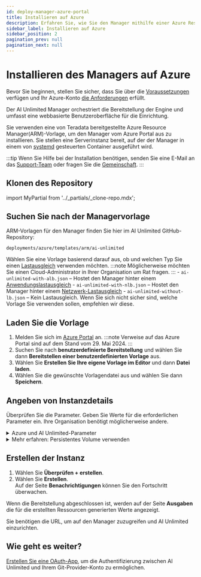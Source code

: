 ```yaml
---
id: deploy-manager-azure-portal
title: Installieren auf Azure
description: Erfahren Sie, wie Sie den Manager mithilfe einer Azure Resource Manager (ARM)-Vorlage bereitstellen.
sidebar_label: Installieren auf Azure
sidebar_position: 2
pagination_prev: null
pagination_next: null
---
```


# Installieren des Managers auf Azure

Bevor Sie beginnen, stellen Sie sicher, dass Sie über die [Voraussetzungen](./index.md#prerequisites) verfügen und Ihr Azure-Konto [die Anforderungen](../resources/azure-requirements.md) erfüllt.

Der AI Unlimited Manager orchestriert die Bereitstellung der Engine und umfasst eine webbasierte Benutzeroberfläche für die Einrichtung.

Sie verwenden eine von Teradata bereitgestellte Azure Resource Manager(ARM)-Vorlage, um den Manager vom Azure Portal aus zu installieren. Sie stellen eine Serverinstanz bereit, auf der der Manager in einem von [systemd](../glossary.md#systemd) gesteuerten Container ausgeführt wird.

:::tip
Wenn Sie Hilfe bei der Installation benötigen, senden Sie eine E-Mail an das <a href="mailto:aiunlimited.support@Teradata.com">Support-Team</a> oder fragen Sie die [Gemeinschaft](https://support.teradata.com/community?id=community_forum&sys_id=b0aba91597c329d0e6d2bd8c1253affa).
:::


## Klonen des Repository

import MyPartial from '../_partials/_clone-repo.mdx';

<MyPartial />


## Suchen Sie nach der Managervorlage

ARM-Vorlagen für den Manager finden Sie hier im AI Unlimited GitHub-Repository:

`deployments/azure/templates/arm/ai-unlimited`

Wählen Sie eine Vorlage basierend darauf aus, ob und welchen Typ Sie einen [Lastausgleich](../glossary.md#load-balancer) verwenden möchten.
:::note
Möglicherweise möchten Sie einen Cloud-Administrator in Ihrer Organisation um Rat fragen.
:::
    \- `ai-unlimited-with-alb.json` – Hostet den Manager hinter einem [Anwendungslastausgleich](../glossary.md#application-load-balancer)
    \- `ai-unlimited-with-nlb.json` – Hostet den Manager hinter einem [Netzwerk-Lastausgleich](../glossary.md#network-load-balancer)
    \- `ai-unlimited-without-lb.json` – Kein Lastausgleich. Wenn Sie sich nicht sicher sind, welche Vorlage Sie verwenden sollen, empfehlen wir diese.


## Laden Sie die Vorlage

1. Melden Sie sich im [Azure Portal](https://portal.azure.com) an. 
   :::note
   Verweise auf das Azure Portal sind auf dem Stand vom 29. Mai 2024.
   ::: 
2. Suchen Sie nach **benutzerdefinierte Bereitstellung** und wählen Sie dann **Bereitstellen einer benutzerdefinierten Vorlage** aus.
3. Wählen Sie **Erstellen Sie Ihre eigene Vorlage im Editor** und dann **Datei laden**.
4. Wählen Sie die gewünschte Vorlagendatei aus und wählen Sie dann **Speichern**.

<a id="azure-parms"></a>


## Angeben von Instanzdetails

Überprüfen Sie die Parameter. Geben Sie Werte für die erforderlichen Parameter ein. Ihre Organisation benötigt möglicherweise andere.

<details>
<summary>Azure und AI Unlimited-Parameter</summary>

| Parameter | Beschreibung | Hinweise |
|---------|-------------|-----------|
| Abonnement | Das Azure-Abonnement, das Sie für die Bereitstellung von AI Unlimited verwenden möchten.| Erforderlich<br/>Standard: NA <br/>Dies muss ein Prepaid-Konto sein.  |
| Region | Die Region, in der Sie AI Unlimited bereitstellen möchten.| Erforderlich<br/>Standard: NA<br/>Wählen Sie die Azure-Region aus, die Ihrem Arbeitsort am nächsten liegt, und die Datenressourcen, die mit AI Unlimited verwendet werden sollen. |
| Name der Ressourcengruppe | Der Name des Containers, der verwandte AI Unlimited-Ressourcen zusammenfasst.| Erforderlich<br/>Standard: ai-unlimited-workspace |
| Name für AI Unlimited| Eindeutiger Name für AI Unlimited.| Erforderlich<br/>Standard: NA | 
| Öffentlicher Schlüssel | Der öffentliche SSH-Schlüssel, den Sie verwenden können, um über SSH eine Verbindung zu einer VM herzustellen.| Erforderlich<br/>Standard: NA<br/>Dieser Wert muss mit „ssh-rsa“ beginnen. |
| Betriebssystemversion  | Die Versionen der Betriebssysteme, die im aktuellen Abonnement verfügbar sind. | Optional mit Standard<br/>Standard: Ubuntu-2004 |
| Instanztyp | Der Instanztyp, den Sie für AI Unlimited verwenden möchten. | Optional<br/>Standard: STANDARD_D2_V3<br/>Wir empfehlen, den Standardinstanztyp zu verwenden, um Kosten zu sparen. Der Standardinstanztyp ist die Standard-Dv3-Serie mit 2 vCPUs und 8,0 GiB Speicher.|
| Netzwerk | Der Name des Netzwerks, in dem Sie die AI Unlimited-Instanz bereitstellen möchten.| <br/>Optional<br/>Standard: NA | 
| Subnetz | Das Subnetzwerk, in dem Sie die AI Unlimited-Instanz bereitstellen möchten. | Erforderlich<br/>Standard: NA<br/>Das Subnetz muss sich in der ausgewählten Verfügbarkeitszone befinden. |
| Sicherheitsgruppe | Die virtuelle Firewall, die den ein- und ausgehenden Datenverkehr zur Instanz kontrolliert. | Optional<br/>Standard: AiUnlimitedSecurityGroup<br/>Die Sicherheitsgruppe wird als Regelsatz implementiert, der angibt, welche Protokolle, Ports und IP-Adressen oder CIDR-Blöcke auf die Instanz zugreifen dürfen. Definieren Sie mindestens eine der Zugriffs-CIDR- oder Sicherheitsgruppen, um eingehenden Datenverkehr zuzulassen, sofern Sie keine benutzerdefinierten Eingangsregeln für Sicherheitsgruppen erstellen. |
| Zugriff auf CIDR | Der CIDR-IP-Adressbereich, der auf die Instanz zugreifen darf. | Optional<br/>Standard: 0.0.0.0/0<br/>Wir empfehlen, diesen Wert auf einen vertrauenswürdigen IP-Bereich festzulegen. Definieren Sie mindestens eine der Zugriffs-CIDR oder Sicherheitsgruppen, um eingehenden Datenverkehr zuzulassen, sofern Sie keine benutzerdefinierten Eingangsregeln für Sicherheitsgruppen erstellen. |
| AI Unlimited HTTP-Port | Der Port für den Zugriff auf die AI Unlimited-Benutzeroberfläche.| Erforderlich mit Standard<br/>Standard: 3000 |
| AI Unlimited GRPC-Port | Der Port für den Zugriff auf die AI Unlimited API. | Erforderlich mit Standard<br/>Standard: 3282 | 
| Quell-App-Sicherheitsgruppen | Die Quellanwendungssicherheitsgruppen (Application Security Groups, ASG), die die Berechtigung haben, eine Verbindung mit der AI Unlimited-Instanz herzustellen. Mit ASGs können Sie Ihre virtuellen Maschinen (VMs) basierend auf ihren spezifischen Netzwerksicherheitsrichtlinien organisieren. Diese Sicherheitsrichtlinien bestimmen, welcher Datenverkehr auf Ihrer virtuellen Maschine zulässig ist und welcher nicht. |Optional<br/>Standard: NA<br/> Wählen Sie eine Anwendungssicherheitsgruppe in derselben Region wie die Netzwerkschnittstelle. |
| Zielanwendungssicherheitsgruppen | Die Zielanwendungssicherheitsgruppen, die über die Berechtigung verfügen, eine Verbindung mit der AI Unlimited-Instanz herzustellen. | Optional<br/>Standard: NA<br/>Wählen Sie eine Anwendungssicherheitsgruppe in derselben Region wie die Netzwerkschnittstelle. |
| Rollendefinitions-ID | Die ID der mit AI Unlimited zu verwendenden Rolle.| Erforderlich<br/>Standard: NA<br/>Verwenden Sie den Azure CLI-Befehl Get-AzRoleDefinition, um Ihre Rollendefinitions-ID abzurufen. |
| Öffentliches SSH zulassen | Gibt an, ob Sie Secure Shell-Schlüssel (SSH) zum Herstellen einer Verbindung mit VMs in Azure verwenden können.|  Optional<br/>Standardmäßig: true |
| Key Vault verwenden | Gibt an, ob Key Vault zum Abrufen des sicheren Passworts während einer Bereitstellung verwendet werden soll. | Optional<br/>Standard: New |
| Persistentes Volume verwenden | Gibt an, ob Sie zum Speichern von Daten ein neues oder vorhandenes persistentes Volume verwenden möchten. Weitere Informationen finden Sie unter *Mehr erfahren: Persistentes Volume verwenden* unter dem Parameterabschnitt. | Optional mit Standard<br/>Standard: New <br/>Unterstützte Optionen: „Neu“ oder „Vorhanden“, abhängig von Ihrem Anwendungsfall. |
| Größe des persistenten Datenträgers | Die Größe des persistenten Datenträgers in GB, den Sie an die Instanz anhängen können. | Optional<br/>Standard: 100 |
| Vorhandenes persistentes Volume | <br/>Die ID des vorhandenen persistenten Datenträgers, den Sie an die Instanz anhängen können.| Erforderlich, wenn UsePersistentVolume auf Vorhanden gesetzt ist.<br/>Standard: None<br/>Das persistente Volume muss sich in derselben Verfügbarkeitszone wie die AI Unlimited-Instanz befinden. |
| AI Unlimited Version | Die Version von AI Unlimited, die Sie bereitstellen möchten. | Erforderlich mit Standard<br/>Standard: latest<br/>Der Wert ist ein Container-Versionstag. |
|NLB verwenden| Gibt an, ob auf die Instanz über einen Netzwerk-Lastausgleich zugegriffen wird.|Erforderlich mit Standard<br/>Standard: false|
| Tags | Die Schlüssel-Wert-Paare, die den Ressourcen zur schnellen Identifizierung zugewiesen werden.| Optional<br/>Standard:NA |   

</details>

<details>

<summary>Mehr erfahren: Persistentes Volume verwenden</summary>

Die Managerinstanz wird in einem Container ausgeführt und speichert ihre Konfigurationsdaten in einer Datenbank im Stammdatenträger der Instanz. Diese Daten bleiben erhalten, wenn Sie die Instanz herunterfahren, neu starten oder einen Snapshot erstellen und neu starten. 

Ein persistentes Volume speichert Daten für eine containerisierte Anwendung über die Lebensdauer des Containers, Pods oder Knotens hinaus, in dem sie ausgeführt wird. 

**Ohne ein persistentes Volumen**

Wenn der Container, Pod oder Knoten abstürzt oder beendet wird, gehen die Konfigurationsdaten des Managers verloren. Sie können eine neue Managerinstanz bereitstellen, jedoch nicht im selben Zustand wie die verlorene.

**Mit einem persistenten Volumen**

Wenn der Container, der Pod oder der Knoten abstürzt oder beendet wird und die Konfigurationsdaten des Managers in einem persistenten Volume gespeichert sind, können Sie eine neue Managerinstanz bereitstellen, die dieselbe Konfiguration wie die verlorene hat.

**Beispiel**

1. Implementieren Sie den Manager und setzen Sie den Parameter `Persistentes Volume verwenden` auf **New**.
2. Nachdem Sie den Stapel erstellt haben, notieren Sie sich auf der Seite **Ausgaben** die „volume-id“.
3. Nutzen Sie AI Unlimited.
4. Wenn die Managerinstanz verloren geht, stellen Sie den Manager erneut bereit und schließen Sie diese Parameter ein:
   - `Persistentes Volume verwenden`: **New**
   - `Vorhandenes persistentes Volume`: der Wert, den Sie in Schritt 2 notiert haben
   
Die neue Managerinstanz hat die gleiche Konfiguration wie die verlorene.

</details>


## Erstellen der Instanz

1. Wählen Sie **Überprüfen + erstellen**.
2. Wählen Sie **Erstellen**.<br />
Auf der Seite **Benachrichtigungen** können Sie den Fortschritt überwachen.

Wenn die Bereitstellung abgeschlossen ist, werden auf der Seite **Ausgaben** die für die erstellten Ressourcen generierten Werte angezeigt.

Sie benötigen die URL, um auf den Manager zuzugreifen und AI Unlimited einzurichten.


## Wie geht es weiter?

[Erstellen Sie eine OAuth-App](../resources/create-oauth-app.md), um die Authentifizierung zwischen AI Unlimited und Ihrem Git-Provider-Konto zu ermöglichen.
